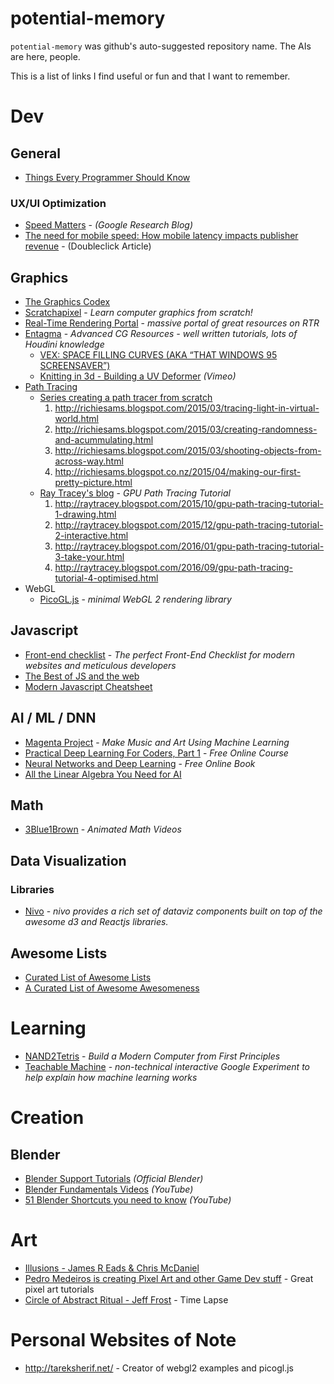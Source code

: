 # potential-memory
`potential-memory` was github's auto-suggested repository name. The AIs are here, people.

This is a list of links I find useful or fun and that I want to remember.

# Dev

## General
* [Things Every Programmer Should Know](https://github.com/mr-mig/every-programmer-should-know)

### UX/UI Optimization
* [Speed Matters](https://research.googleblog.com/2009/06/speed-matters.html) - _(Google Research Blog)_
* [The need for mobile speed: How mobile latency impacts publisher revenue](https://www.doubleclickbygoogle.com/articles/mobile-speed-matters/) - (Doubleclick Article)

## Graphics
* [The Graphics Codex](http://graphicscodex.com/index.php)
* [Scratchapixel](https://www.scratchapixel.com/) - _Learn computer graphics from scratch!_
* [Real-Time Rendering Portal](http://www.realtimerendering.com/portal.html) - _massive portal of great resources on RTR_
* [Entagma](http://www.entagma.com/) - _Advanced CG Resources - well written tutorials, lots of Houdini knowledge_
  * [VEX: SPACE FILLING CURVES (AKA “THAT WINDOWS 95 SCREENSAVER”)](http://www.entagma.com/vex-space-filling-curves-aka-that-windows-95-screensaver/)
  * [Knitting in 3d - Building a UV Deformer](https://vimeo.com/222127455) _(Vimeo)_
* [Path Tracing](https://en.wikipedia.org/wiki/Path_tracing)
  * [Series creating a path tracer from scratch](http://richiesams.blogspot.com)
    1. http://richiesams.blogspot.com/2015/03/tracing-light-in-virtual-world.html
    1. http://richiesams.blogspot.com/2015/03/creating-randomness-and-acummulating.html
    1. http://richiesams.blogspot.com/2015/03/shooting-objects-from-across-way.html
    1. http://richiesams.blogspot.co.nz/2015/04/making-our-first-pretty-picture.html
  * [Ray Tracey's blog](http://raytracey.blogspot.com) - _GPU Path Tracing Tutorial_
    1. http://raytracey.blogspot.com/2015/10/gpu-path-tracing-tutorial-1-drawing.html
    1. http://raytracey.blogspot.com/2015/12/gpu-path-tracing-tutorial-2-interactive.html
    1. http://raytracey.blogspot.com/2016/01/gpu-path-tracing-tutorial-3-take-your.html
    1. http://raytracey.blogspot.com/2016/09/gpu-path-tracing-tutorial-4-optimised.html
* WebGL
  * [PicoGL.js](https://tsherif.github.io/picogl.js/) - _minimal WebGL 2 rendering library_

## Javascript
* [Front-end checklist](http://frontendchecklist.com/) - _The perfect Front-End Checklist for modern websites and meticulous developers_
* [The Best of JS and the web](https://bestof.js.org/)
* [Modern Javascript Cheatsheet](https://github.com/mbeaudru/modern-js-cheatsheet)

## AI / ML / DNN
* [Magenta Project](https://magenta.tensorflow.org/) - _Make Music and Art Using Machine Learning_ 
* [Practical Deep Learning For Coders, Part 1](http://course.fast.ai/) - _Free Online Course_
* [Neural Networks and Deep Learning](http://neuralnetworksanddeeplearning.com/) - _Free Online Book_
* [All the Linear Algebra You Need for AI](https://github.com/fastai/fastai/blob/master/tutorials/linalg_pytorch.ipynb)

## Math
* [3Blue1Brown](https://www.youtube.com/channel/UCYO_jab_esuFRV4b17AJtAw) - _Animated Math Videos_

## Data Visualization

### Libraries
* [Nivo](http://nivo.rocks/#/) - _nivo provides a rich set of dataviz components
built on top of the awesome d3 and Reactjs libraries._

## Awesome Lists
* [Curated List of Awesome Lists](https://github.com/sindresorhus/awesome)
* [A Curated List of Awesome Awesomeness](https://github.com/bayandin/awesome-awesomeness)

# Learning
* [NAND2Tetris](https://www.coursera.org/learn/nand2tetris2) - _Build a Modern Computer from First Principles_
* [Teachable Machine](https://teachablemachine.withgoogle.com/) - _non-technical interactive Google Experiment to help explain how machine learning works_
# Creation

## Blender
* [Blender Support Tutorials](https://www.blender.org/support/tutorials/) _(Official Blender)_
* [Blender Fundamentals Videos](https://www.youtube.com/playlist?list=PLa1F2ddGya_8V90Kd5eC5PeBjySbXWGK1) _(YouTube)_
* [51 Blender Shortcuts you need to know](https://www.youtube.com/watch?v=CWgKrFk5gU4) _(YouTube)_

# Art
* [Illusions - James R Eads & Chris McDaniel](http://www.jamesreads.com/#/glitch-motion/)
* [Pedro Medeiros is creating Pixel Art and other Game Dev stuff](https://www.patreon.com/saint11/posts) - Great pixel art tutorials
* [Circle of Abstract Ritual - Jeff Frost](https://vimeo.com/106181453) - Time Lapse

# Personal Websites of Note
* http://tareksherif.net/ - Creator of webgl2 examples and picogl.js
